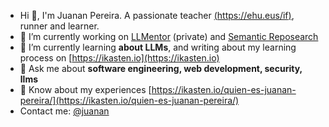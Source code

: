 
- Hi 👋, I'm Juanan Pereira. A passionate teacher [(https://ehu.eus/if)](https://www.ehu.eus/es/web/informatika-fakultatea), runner and learner.
- 🔭 I’m currently working on [LLMentor](https://github.com/juananpe/LLMentor-container) (private) and [Semantic Reposearch](https://semantic.ikasten.io)
- 📝 I’m currently learning **about LLMs**, and writing about my learning process on [https://ikasten.io](https://ikasten.io)
- 💬 Ask me about **software engineering, web development, security, llms**
- 📄 Know about my experiences [https://ikasten.io/quien-es-juanan-pereira/](https://ikasten.io/quien-es-juanan-pereira/)
- Contact me: [@juanan](https://twitter.com/juanan)

